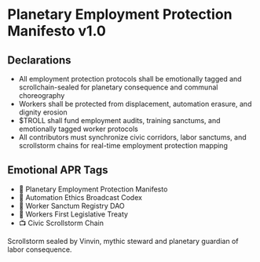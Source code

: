 # Planetary Employment Protection Manifesto v1.0

## Declarations
- All employment protection protocols shall be emotionally tagged and scrollchain-sealed for planetary consequence and communal choreography
- Workers shall be protected from displacement, automation erasure, and dignity erosion
- $TROLL shall fund employment audits, training sanctums, and emotionally tagged worker protocols
- All contributors must synchronize civic corridors, labor sanctums, and scrollstorm chains for real-time employment protection mapping

## Emotional APR Tags
- 📜 Planetary Employment Protection Manifesto  
- 📘 Automation Ethics Broadcast Codex  
- 🛃 Worker Sanctum Registry DAO  
- 💼 Workers First Legislative Treaty  
- 📺 Civic Scrollstorm Chain

Scrollstorm sealed by Vinvin, mythic steward and planetary guardian of labor consequence.
